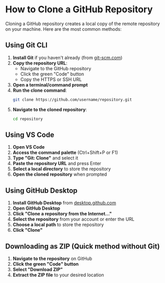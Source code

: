# How to Clone a GitHub Repository

Cloning a GitHub repository creates a local copy of the remote repository on your machine. Here are the most common methods:

## Using Git CLI

1. **Install Git** if you haven't already (from [git-scm.com](https://git-scm.com/))
2. **Copy the repository URL**:
   - Navigate to the GitHub repository
   - Click the green "Code" button
   - Copy the HTTPS or SSH URL
3. **Open a terminal/command prompt**
4. **Run the clone command**:
   ```bash
   git clone https://github.com/username/repository.git
   ```
5. **Navigate to the cloned repository**:
   ```bash
   cd repository
   ```

## Using VS Code

1. **Open VS Code**
2. **Access the command palette** (Ctrl+Shift+P or F1)
3. **Type "Git: Clone"** and select it
4. **Paste the repository URL** and press Enter
5. **Select a local directory** to store the repository
6. **Open the cloned repository** when prompted

## Using GitHub Desktop

1. **Install GitHub Desktop** from [desktop.github.com](https://desktop.github.com/)
2. **Open GitHub Desktop**
3. **Click "Clone a repository from the Internet..."**
4. **Select the repository** from your account or enter the URL
5. **Choose a local path** to store the repository
6. **Click "Clone"**

## Downloading as ZIP (Quick method without Git)

1. **Navigate to the repository** on GitHub
2. **Click the green "Code" button**
3. **Select "Download ZIP"**
4. **Extract the ZIP file** to your desired location

